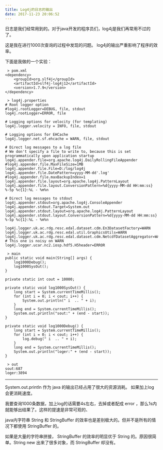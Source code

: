 ```yaml
---
title: Log4j的日志的输出 
date: 2017-11-23 20:06:52 
---
```


日志是我们经常用到的。对于java开发的程序员们，log4j是我们再常用不过的了。

这是我在进行1000次查询的过程中发现的问题。
log4j的输出严重影响了程序的效率。

下面是我做的一个实验：


```
 > pom.xml
<dependency>
    <groupId>org.slf4j</groupId>
    <artifactId>slf4j-log4j12</artifactId>
    <version>1.7.9</version>
</dependency>

 > log4j.properties
# Root logger option
#log4j.rootLogger=DEBUG, file, stdout
log4j.rootLogger=ERROR, file

# Logging options for velocity (for templating)
log4j.logger.velocity = INFO, file, stdout

# Logging options for EHCache
log4j.logger.net.sf.ehcache = WARN, file, stdout

# Direct log messages to a log file
# We don't specify a file to write to, because this is set programmatically upon application startup
log4j.appender.file=org.apache.log4j.DailyRollingFileAppender
#log4j.appender.file.MaxFileSize=1MB
log4j.appender.file.File=D:/log/log4j
log4j.appender.file.DatePattern=yyyy-MM-dd'.log'
#log4j.appender.file.maxBackupIndex=1
log4j.appender.file.layout=org.apache.log4j.PatternLayout
log4j.appender.file.layout.ConversionPattern=%d{yyyy-MM-dd HH:mm:ss} %-5p %c{1}:%L - %m%n

# Direct log messages to stdout
log4j.appender.stdout=org.apache.log4j.ConsoleAppender
log4j.appender.stdout.Target=System.out
log4j.appender.stdout.layout=org.apache.log4j.PatternLayout
log4j.appender.stdout.layout.ConversionPattern=%d{yyyy-MM-dd HH:mm:ss} %-5p %c{1}:%L - %m%n

log4j.logger.uk.ac.rdg.resc.edal.dataset.cdm.En3DatasetFactory=WARN
log4j.logger.uk.ac.rdg.resc.edal.util.GraphicsUtils=WARN
log4j.logger.uk.ac.rdg.resc.edal.dataset.cdm.NetcdfDatasetAggregator=WARN
# This one is noisy on WARN
log4j.logger.ucar.nc2.iosp.hdf5.H5header=ERROR

 > main
public static void main(String[] args) {
    log1000Debug();
    log1000SysOut();
}

private static int cout = 10000;

private static void log1000SysOut() {
    long start = System.currentTimeMillis();
    for (int i = 0; i < cout; i++) {
        System.out.println(" i  .. " + i);
    }
    long end = System.currentTimeMillis();
    System.out.println("sout:" + (end - start));
}

private static void log1000Debug() {
    long start = System.currentTimeMillis();
    for (int i = 0; i < cout; i++) {
        log.debug(" i  .. " + i);
    }
    long end = System.currentTimeMillis();
    System.out.println("loger:" + (end - start));
}

 > out
sout:687
loger:3894

```
---

System.out.println 作为 java 的输出已经占用了很大的资源消耗。
如果加上log会更消耗速度。

我要查询1000条数据，加上log的话需要4s左右，去掉或者配成 error ，那么1s内就能够出结果了。这样的提速是非常可观的、


java内字符串 String 和 StringBuffer 的效率也是差别极大的。但并不是所有的情况下都使用 StringBuffer 的。

如果是大量的字符串拼接， StringBuffer 的效率的明显优于 String 的。原因很简单。String new 出来了很多对象，而 StringBuffer 却没有。


